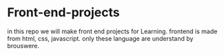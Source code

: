 # Front-end-projects

in this repo we will make front end projects for Learning.
frontend is made from html, css, javascript. only these language are understand by brouswere.